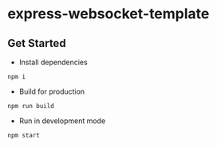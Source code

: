 # express-websocket-template

## Get Started
- Install dependencies
```
npm i
```

- Build for production
```
npm run build
```

- Run in development mode
```
npm start
```